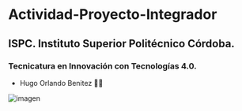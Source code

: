 # Actividad-Proyecto-Integrador

## ISPC. Instituto Superior Politécnico Córdoba.


### Tecnicatura en Innovación con Tecnologías 4.0.
 
- Hugo Orlando Benitez  :student: 




![imagen](https://user-images.githubusercontent.com/106201537/182015855-b4b03cbe-8fdc-4b0f-95bc-bc8b9dac0ef4.png)




